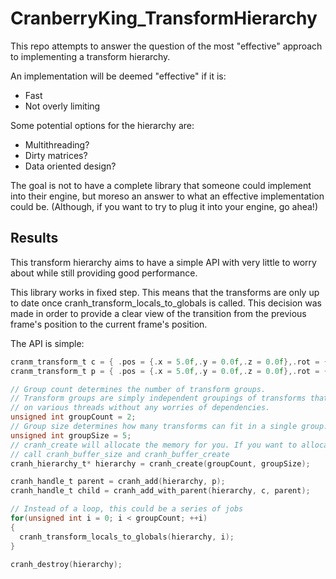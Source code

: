 # CranberryKing_TransformHierarchy

This repo attempts to answer the question of the most "effective" approach to implementing a transform hierarchy.

An implementation will be deemed "effective" if it is:
- Fast
- Not overly limiting

Some potential options for the hierarchy are:
- Multithreading?
- Dirty matrices?
- Data oriented design?

The goal is not to have a complete library that someone could implement into their engine, but moreso an answer to what an effective implementation could be. (Although, if you want to try to plug it into your engine, go ahea!)

## Results

This transform hierarchy aims to have a simple API with very little to worry about while still providing good performance.

This library works in fixed step. This means that the transforms are only up to date once cranh_transform_locals_to_globals is called. This decision was made in order to provide a clear view of the transition from the previous frame's position to the current frame's position.

The API is simple:

```C
cranm_transform_t c = { .pos = {.x = 5.0f,.y = 0.0f,.z = 0.0f},.rot = {0},.scale = 1.0f };
cranm_transform_t p = { .pos = {.x = 5.0f,.y = 0.0f,.z = 0.0f},.rot = {0},.scale = 5.0f };

// Group count determines the number of transform groups.
// Transform groups are simply independent groupings of transforms that can be updated
// on various threads without any worries of dependencies.
unsigned int groupCount = 2;
// Group size determines how many transforms can fit in a single group.
unsigned int groupSize = 5;
// cranh_create will allocate the memory for you. If you want to allocate the memory externally,
// call cranh_buffer_size and cranh_buffer_create
cranh_hierarchy_t* hierarchy = cranh_create(groupCount, groupSize);

cranh_handle_t parent = cranh_add(hierarchy, p);
cranh_handle_t child = cranh_add_with_parent(hierarchy, c, parent);

// Instead of a loop, this could be a series of jobs
for(unsigned int i = 0; i < groupCount; ++i)
{
  cranh_transform_locals_to_globals(hierarchy, i);
}

cranh_destroy(hierarchy);
```
